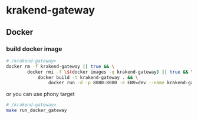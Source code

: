 # krakend-gateway

## Docker
### build docker image
```sh
# /krakend-gateway>
docker rm -f krakend-gateway || true && \
		docker rmi -f \$(docker images -q krakend-gateway) || true && \
			docker build -t krakend-gateway . && \
				docker run -d -p 8080:8080 -e ENV=dev --name krakend-gateway krakend-gateway
```
or you can use phony target
```sh
# /krakend-gateway>
make run_docker_gateway
```